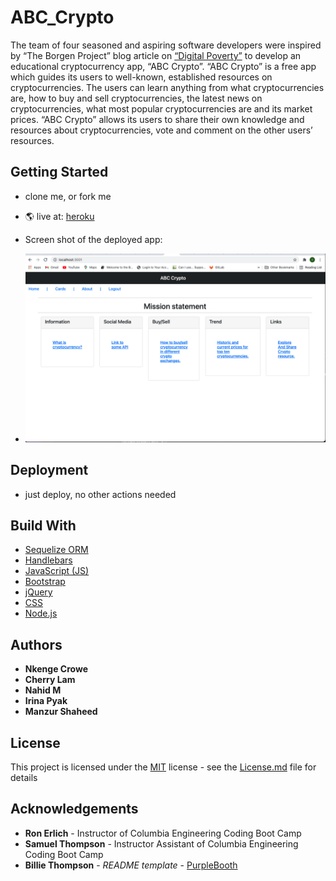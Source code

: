 # ABC_Crypto
The team of four seasoned and aspiring software developers were inspired by “The Borgen Project” blog article on [“Digital Poverty”](https://borgenproject.org/digital-poverty/) to develop an educational  cryptocurrency app, “ABC Crypto”. “ABC Crypto” is a free app which guides its users to well-known, established resources on cryptocurrencies. The users can learn anything from what cryptocurrencies are, how to buy and sell cryptocurrencies, the latest news on cryptocurrencies, what most popular cryptocurrencies are and its market prices. “ABC Crypto” allows its users to share their own knowledge and resources about cryptocurrencies, vote and comment on the other users’ resources. 

## Getting Started

* clone me, or fork me
* 🌎 live at: [heroku]( https://abc-crypto.herokuapp.com/)

* Screen shot of the deployed app: 
* ![Screen Shot Of The Homepage](public/images/homepage.png)

## Deployment
* just deploy, no other actions needed

## Build With 

* [Sequelize ORM](https://sequelize.org/master/identifiers.html)
* [Handlebars](https://handlebarsjs.com/)
* [JavaScript (JS)](https://developer.mozilla.org/en-US/docs/Web/JavaScript)
* [Bootstrap](https://getbootstrap.com/)
* [jQuery](https://jqueryui.com/autocomplete/)
* [CSS](https://developer.mozilla.org/en-US/docs/Web/CSS)
* [Node.js](https://nodejs.dev/learn/writing-files-with-nodejs)


## Authors
* **Nkenge Crowe**
* **Cherry Lam**
* **Nahid M**
* **Irina Pyak**
* **Manzur Shaheed**

## License
This project is licensed under the [MIT](LICENSE.md) license - see the [License.md](LICENSE.md) file for details

## Acknowledgements
* **Ron Erlich** - Instructor of Columbia Engineering Coding Boot Camp
* **Samuel Thompson** - Instructor Assistant of Columbia Engineering Coding Boot Camp 
* **Billie Thompson** - *README template* - [PurpleBooth](https://github.com/PurpleBooth)